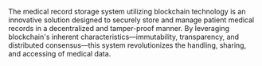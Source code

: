 The medical record storage system utilizing blockchain technology is an innovative solution designed to securely store and manage patient medical records in a decentralized and tamper-proof manner. By leveraging blockchain's inherent characteristics—immutability, transparency, and distributed consensus—this system revolutionizes the handling, sharing, and accessing of medical data.